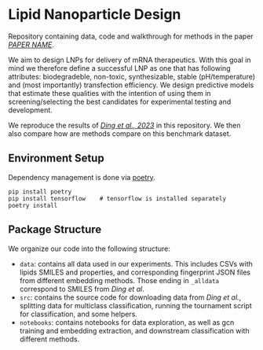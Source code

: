 # Lipid Nanoparticle Design

Repository containing data, code and walkthrough for methods in the paper [*PAPER NAME*](www.google.com).

We aim to design LNPs for delivery of mRNA therapeutics. With this goal in mind we therefore define a successful LNP as one that has following attributes: biodegradeble, non-toxic, synthesizable, stable (pH/temperature) and (most importantly) transfection efficiency.
We design predictive models that estimate these qualities with the intention of using them in screening/selecting the best candidates for experimental testing and development.

We reproduce the results of [*Ding et al., 2023*](https://arxiv.org/abs/2308.01402) in this repository. We then also compare how are methods compare on this benchmark dataset.

## Environment Setup

Dependency management is done via [poetry](https://python-poetry.org/).

```
pip install poetry
pip install tensorflow    # tensorflow is installed separately
poetry install
```

## Package Structure

We organize our code into the following structure:
- `data`: contains all data used in our experiments. This includes CSVs with lipids SMILES and properties, and corresponding fingerprint JSON files from different embedding methods. Those ending in `_alldata` correspond to SMILES from *Ding et al*.
- `src`: contains the source code for downloading data from *Ding et al.*, splitting data for multiclass classification, running the tournament script for classification, and some helpers.
- `notebooks`: contains notebooks for data exploration, as well as gcn training and embedding extraction, and downstream classification with different methods.
